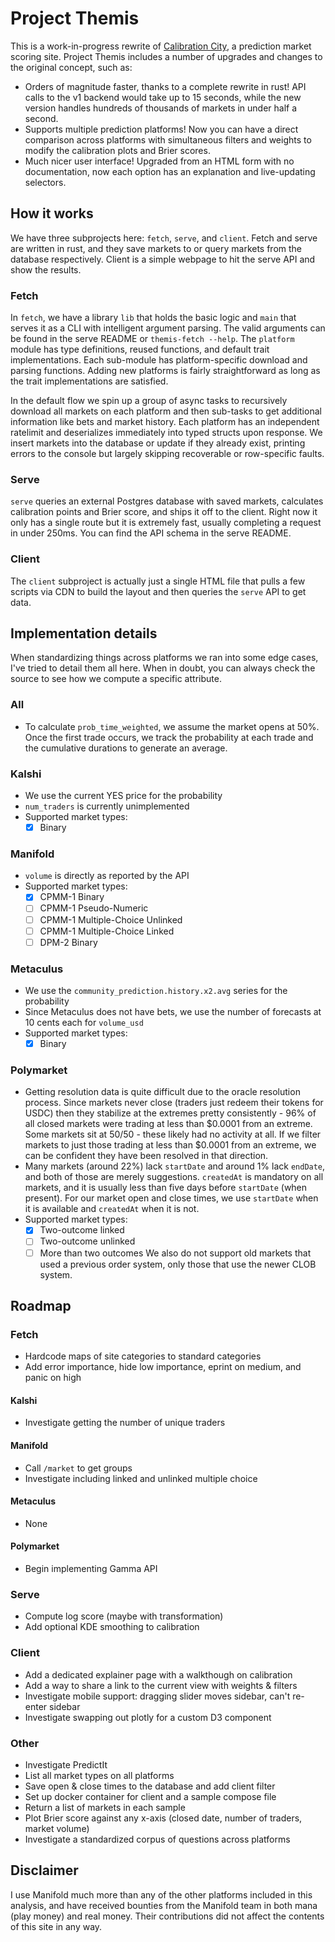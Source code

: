 # Project Themis

This is a work-in-progress rewrite of [Calibration City](https://github.com/wasabipesto/calibration-site), a prediction market scoring site. Project Themis includes a number of upgrades and changes to the original concept, such as:

- Orders of magnitude faster, thanks to a complete rewrite in rust! API calls to the v1 backend would take up to 15 seconds, while the new version handles hundreds of thousands of markets in under half a second.
- Supports multiple prediction platforms! Now you can have a direct comparison across platforms with simultaneous filters and weights to modify the calibration plots and Brier scores.
- Much nicer user interface! Upgraded from an HTML form with no documentation, now each option has an explanation and live-updating selectors.

## How it works

We have three subprojects here: `fetch`, `serve`, and `client`. Fetch and serve are written in rust, and they save markets to or query markets from the database respectively. Client is a simple webpage to hit the serve API and show the results.

### Fetch

In `fetch`, we have a library `lib` that holds the basic logic and `main` that serves it as a CLI with intelligent argument parsing. The valid arguments can be found in the serve README or `themis-fetch --help`. The `platform` module has type definitions, reused functions, and default trait implementations. Each sub-module has platform-specific download and parsing functions. Adding new platforms is fairly straightforward as long as the trait implementations are satisfied.

In the default flow we spin up a group of async tasks to recursively download all markets on each platform and then sub-tasks to get additional information like bets and market history. Each platform has an independent ratelimit and deserializes immediately into typed structs upon response. We insert markets into the database or update if they already exist, printing errors to the console but largely skipping recoverable or row-specific faults.

### Serve

`serve` queries an external Postgres database with saved markets, calculates calibration points and Brier score, and ships it off to the client. Right now it only has a single route but it is extremely fast, usually completing a request in under 250ms. You can find the API schema in the serve README.

### Client

The `client` subproject is actually just a single HTML file that pulls a few scripts via CDN to build the layout and then queries the `serve` API to get data.

## Implementation details

When standardizing things across platforms we ran into some edge cases, I've tried to detail them all here. When in doubt, you can always check the source to see how we compute a specific attribute.

### All
- To calculate `prob_time_weighted`, we assume the market opens at 50%. Once the first trade occurs, we track the probability at each trade and the cumulative durations to generate an average.

### Kalshi
- We use the current YES price for the probability
- `num_traders` is currently unimplemented
- Supported market types:
    - [x] Binary

### Manifold
- `volume` is directly as reported by the API
- Supported market types: 
    - [x] CPMM-1 Binary
    - [ ] CPMM-1 Pseudo-Numeric
    - [ ] CPMM-1 Multiple-Choice Unlinked
    - [ ] CPMM-1 Multiple-Choice Linked
    - [ ] DPM-2 Binary

### Metaculus
- We use the `community_prediction.history.x2.avg` series for the probability
- Since Metaculus does not have bets, we use the number of forecasts at 10 cents each for `volume_usd`
- Supported market types: 
    - [x] Binary

### Polymarket
- Getting resolution data is quite difficult due to the oracle resolution process. Since markets never close (traders just redeem their tokens for USDC) then they stabilize at the extremes pretty consistently - 96% of all closed markets were trading at less than $0.0001 from an extreme. Some markets sit at 50/50 - these likely had no activity at all. If we filter markets to just those trading at less than $0.0001 from an extreme, we can be confident they have been resolved in that direction.
- Many markets (around 22%) lack `startDate` and around 1% lack `endDate`, and both of those are merely suggestions. `createdAt` is mandatory on all markets, and it is usually less than five days before `startDate` (when present). For our market open and close times, we use `startDate` when it is available and `createdAt` when it is not.
- Supported market types:
    - [x] Two-outcome linked
    - [ ] Two-outcome unlinked
    - [ ] More than two outcomes
We also do not support old markets that used a previous order system, only those that use the newer CLOB system.

## Roadmap

### Fetch
- Hardcode maps of site categories to standard categories
- Add error importance, hide low importance, eprint on medium, and panic on high

#### Kalshi
- Investigate getting the number of unique traders

#### Manifold
- Call `/market` to get groups
- Investigate including linked and unlinked multiple choice

#### Metaculus
- None

#### Polymarket
- Begin implementing Gamma API

### Serve
- Compute log score (maybe with transformation)
- Add optional KDE smoothing to calibration

### Client
- Add a dedicated explainer page with a walkthough on calibration
- Add a way to share a link to the current view with weights & filters
- Investigate mobile support: dragging slider moves sidebar, can't re-enter sidebar
- Investigate swapping out plotly for a custom D3 component

### Other
- Investigate PredictIt
- List all market types on all platforms
- Save open & close times to the database and add client filter
- Set up docker container for client and a sample compose file
- Return a list of markets in each sample
- Plot Brier score against any x-axis (closed date, number of traders, market volume)
- Investigate a standardized corpus of questions across platforms

## Disclaimer
I use Manifold much more than any of the other platforms included in this analysis, and have received bounties from the Manifold team in both mana (play money) and real money. Their contributions did not affect the contents of this site in any way.